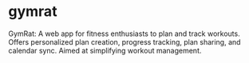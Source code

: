 # gymrat
GymRat: A web app for fitness enthusiasts to plan and track workouts. Offers personalized plan creation, progress tracking, plan sharing, and calendar sync. Aimed at simplifying workout management.
